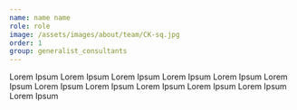 ```yaml
---
name: name name
role: role
image: /assets/images/about/team/CK-sq.jpg
order: 1
group: generalist_consultants
---
```


Lorem Ipsum Lorem Ipsum Lorem Ipsum Lorem Ipsum Lorem Ipsum Lorem Ipsum Lorem Ipsum Lorem Ipsum Lorem Ipsum Lorem Ipsum Lorem Ipsum Lorem Ipsum 